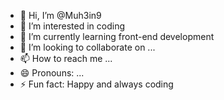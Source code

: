- 👋 Hi, I’m @Muh3in9
- 👀 I’m interested in coding
- 🌱 I’m currently learning front-end development
- 💞️ I’m looking to collaborate on ...
- 📫 How to reach me ...
- 😄 Pronouns: ...
- ⚡ Fun fact: Happy and always coding

<!---
Muh3in9/Muh3in9 is a ✨ special ✨ repository because its `README.md` (this file) appears on your GitHub profile.
You can click the Preview link to take a look at your changes.
--->
